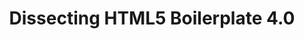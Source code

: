 ---
title: Dissecting HTML5 Boilerplate 4.0
link: http://txpmag.com/meaningful-labour/dissecting-html5-boilerplate-40
---